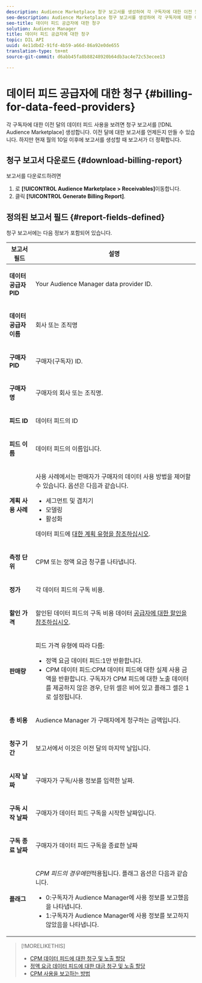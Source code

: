 ```yaml
---
description: Audience Marketplace 청구 보고서를 생성하여 각 구독자에 대한 이전 월의 데이터 피드 사용을 봅니다. 이전 달에 대한 보고서를 언제든지 만들 수 있습니다. 하지만 현재 월의 10일 이후에 보고서를 생성할 때 보고서가 더 정확합니다.
seo-description: Audience Marketplace 청구 보고서를 생성하여 각 구독자에 대한 이전 월의 데이터 피드 사용을 봅니다. 이전 달에 대한 보고서를 언제든지 만들 수 있습니다. 하지만 현재 월의 10일 이후에 보고서를 생성할 때 보고서가 더 정확합니다.
seo-title: 데이터 피드 공급자에 대한 청구
solution: Audience Manager
title: 데이터 피드 공급자에 대한 청구
topic: DIL API
uuid: 4e11dbd2-91fd-4b59-a66d-86a92e0de655
translation-type: tm+mt
source-git-commit: d6abb45fa8b88248920b64db3ac4e72c53ecee13

---
```



# 데이터 피드 공급자에 대한 청구 {#billing-for-data-feed-providers}

각 구독자에 대한 이전 달의 데이터 피드 사용을 보려면 청구 보고서를 [!DNL Audience Marketplace] 생성합니다. 이전 달에 대한 보고서를 언제든지 만들 수 있습니다. 하지만 현재 월의 10일 이후에 보고서를 생성할 때 보고서가 더 정확합니다.

## 청구 보고서 다운로드 {#download-billing-report}

보고서를 다운로드하려면

1. 로 **[!UICONTROL Audience Marketplace > Receivables]**&#x200B;이동합니다.
1. 클릭 **[!UICONTROL Generate Billing Report]**.

## 정의된 보고서 필드 {#report-fields-defined}

청구 보고서에는 다음 정보가 포함되어 있습니다.

<table id="table_B433D5059F6446068683E425B1D87520"> 
 <thead> 
  <tr> 
   <th colname="col1" class="entry"> 보고서 필드 </th> 
   <th colname="col2" class="entry"> 설명 </th> 
  </tr> 
 </thead>
 <tbody> 
  <tr> 
   <td colname="col1"> <p><b><span class="uicontrol"> 데이터 공급자 PID</span></b> </p> </td> 
   <td colname="col2"> <p>Your <span class="keyword"> Audience Manager</span> data provider ID. </p> </td> 
  </tr> 
  <tr> 
   <td colname="col1"> <p><b><span class="uicontrol"> 데이터 공급자 이름</span></b> </p> </td> 
   <td colname="col2"> <p>회사 또는 조직명 </p> </td> 
  </tr> 
  <tr> 
   <td colname="col1"> <p><b><span class="uicontrol"> 구매자 PID</span></b> </p> </td> 
   <td colname="col2"> <p>구매자(구독자) ID. </p> </td> 
  </tr> 
  <tr> 
   <td colname="col1"> <p><b><span class="uicontrol"> 구매자명</span></b> </p> </td> 
   <td colname="col2"> <p>구매자의 회사 또는 조직명. </p> </td> 
  </tr> 
  <tr> 
   <td colname="col1"> <p><b><span class="uicontrol"> 피드 ID</span></b> </p> </td> 
   <td colname="col2"> <p>데이터 피드의 ID </p> </td> 
  </tr> 
  <tr> 
   <td colname="col1"> <p><b><span class="uicontrol"> 피드 이름</span></b> </p> </td> 
   <td colname="col2"> <p>데이터 피드의 이름입니다. </p> </td> 
  </tr> 
  <tr> 
   <td colname="col1"> <p><b><span class="uicontrol"> 계획 사용 사례</span></b> </p> </td> 
   <td colname="col2"> <p>사용 사례에서는 판매자가 구매자의 데이터 사용 방법을 제어할 수 있습니다. 옵션은 다음과 같습니다. </p> 
    <ul id="ul_8230A93B5DCE4C10B025D3C761F72CEF"> 
     <li id="li_3400C6475F6D43D7AF54D9A0ED9C09E0">세그먼트 및 겹치기 </li> 
     <li id="li_65DFEF1EA6C341ACB5B72FF629F10AFC">모델링 </li> 
     <li id="li_B84935B93ADE4D299732CE7E099DF7B3">활성화 </li> 
    </ul> <p>데이터 피드에 <a href="../../../features/audience-marketplace/marketplace-data-providers/marketplace-create-manage-feeds.md#plan-types"> 대한 계획 유형을 참조하십시오</a>. </p> </td> 
  </tr> 
  <tr> 
   <td colname="col1"> <p><b><span class="uicontrol"> 측정 단위</span></b> </p> </td> 
   <td colname="col2"> <p>CPM 또는 정액 요금 청구를 나타냅니다. </p> </td> 
  </tr> 
  <tr> 
   <td colname="col1"> <p><b><span class="uicontrol"> 정가</span></b> </p> </td> 
   <td colname="col2"> <p>각 데이터 피드의 구독 비용. </p> </td> 
  </tr> 
  <tr> 
   <td colname="col1"> <p><b><span class="uicontrol"> 할인 가격</span></b> </p> </td> 
   <td colname="col2"> <p>할인된 데이터 피드의 구독 비용 데이터 <a href="../../../features/audience-marketplace/marketplace-data-providers/marketplace-create-manage-feeds.md#discounts"> 공급자에 대한 할인을 참조하십시오</a>. </p> </td> 
  </tr> 
  <tr> 
   <td colname="col1"> <p><b><span class="uicontrol"> 판매량</span></b> </p> </td> 
   <td colname="col2"> <p>피드 가격 유형에 따라 다름: </p> 
    <ul id="ul_01550B436EEE4FBC8C9945E08E3CE2C6"> 
     <li id="li_C589F6A751AB407E853AC6F726A47F14">정액 요금 데이터 피드:1만 반환합니다. </li> 
     <li id="li_F93F8AEB2D8C45BFA0305E7808AFF848">CPM 데이터 피드:CPM 데이터 피드에 대한 실제 사용 금액을 반환합니다. 구독자가 CPM 피드에 대한 노출 데이터를 제공하지 않은 경우, 단위 셀은 비어 있고 플래그 셀은 1로 설정됩니다. </li> 
    </ul> </td> 
  </tr> 
  <tr> 
   <td colname="col1"> <p><b><span class="uicontrol"> 총 비용</span></b> </p> </td> 
   <td colname="col2"> <p>Audience Manager <span class="keyword"> 가</span> 구매자에게 청구하는 금액입니다. </p> </td> 
  </tr> 
  <tr> 
   <td colname="col1"> <p><b><span class="uicontrol"> 청구 기간</span></b> </p> </td> 
   <td colname="col2"> <p> 보고서에서 이것은 이전 달의 마지막 날입니다. </p> </td> 
  </tr> 
  <tr> 
   <td colname="col1"> <p><b><span class="uicontrol"> 시작 날짜</span></b> </p> </td> 
   <td colname="col2"> <p>구매자가 구독/사용 정보를 입력한 날짜. </p> </td> 
  </tr> 
  <tr> 
   <td colname="col1"> <p><b><span class="uicontrol"> 구독 시작 날짜</span></b> </p> </td> 
   <td colname="col2"> <p>구매자가 데이터 피드 구독을 시작한 날짜입니다. </p> </td> 
  </tr> 
  <tr> 
   <td colname="col1"> <p><b><span class="uicontrol"> 구독 종료 날짜</span></b> </p> </td> 
   <td colname="col2"> <p>구매자가 데이터 피드 구독을 종료한 날짜 </p> </td> 
  </tr> 
  <tr> 
   <td colname="col1"> <p><b><span class="uicontrol"> 플래그</span></b> </p> </td> 
   <td colname="col2"> <p> <i>CPM 피드의 경우에만</i>적용됩니다. 플래그 옵션은 다음과 같습니다. </p> 
    <ul id="ul_509BC73B754A43299F8D719AB0805ABD"> 
     <li id="li_AB35E33B68EC49A187495DF6B9D86563">0:구독자가 Audience Manager에 사용 정보를 보고했음을 <span class="keyword"> 나타냅니다</span>. </li> 
     <li id="li_2E4871B127A84EC586A9F3659F52D67E">1:구독자가 Audience Manager에 사용 정보를 보고하지 않았음을 <span class="keyword"> 나타냅니다</span>. </li> 
    </ul> </td> 
  </tr> 
 </tbody> 
</table>

>[!MORELIKETHIS]
>
>* [CPM 데이터 피드에 대한 청구 및 노출 할당](../../../features/audience-marketplace/marketplace-data-buyers/marketplace-buyer-billing.md#cost-attribution)
>* [정액 요금 데이터 피드에 대한 대금 청구 및 노출 할당](../../../features/audience-marketplace/marketplace-data-buyers/marketplace-buyer-billing.md)
>* [CPM 사용을 보고하는 방법](../../../features/audience-marketplace/marketplace-data-buyers/marketplace-buyer-billing.md#report-cpm-usage)

